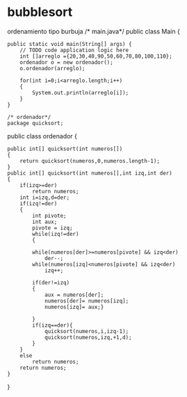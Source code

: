 # bubblesort
ordenamiento tipo burbuja
/* main.java*/
public class Main {

   
    public static void main(String[] args) {
        // TODO code application logic here
        int []arreglo ={20,30,40,90,50,60,70,80,100,110};
        ordenador o = new ordenador();
        o.ordenador(arreglo);
        
        for(int i=0;i<arreglo.length;i++)
        {
            System.out.println(arreglo[i]);
        }
    }
    
    /* ordenador*/
    package quicksort;


public class ordenador {
    
    public int[] quicksort(int numeros[])
    {
        return quicksort(numeros,0,numeros.length-1);
    }
    public int[] quicksort(int numeros[],int izq,int der)
    {
        if(izq>=der)
            return numeros;
        int i=izq,d=der;
        if(izq!=der)
        {
            int pivote;
            int aux;
            pivote = izq;
            while(izq!=der)
            {
            
            while(numeros[der]>=numeros[pivote] && izq<der)
                der--;
            while(numeros[izq]<numeros[pivote] && izq<der)
                izq++;
            
            if(der!=izq)
            {
                aux = numeros[der];
                numeros[der]= numeros[izq];
                numeros[izq]= aux;}
            
            }
            if(izq==der){
                quicksort(numeros,i,izq-1);
                quicksort(numeros,izq,+1,d);
            }
        }
        else
            return numeros;
        return numeros;
    }
}
